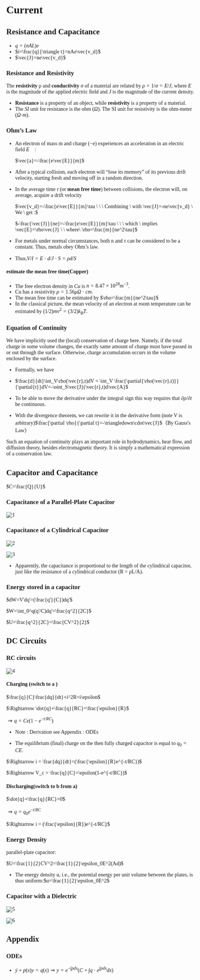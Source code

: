 <font face = 'Times New Roman'>

# Current

## Resistance and Capacitance

* $q=(nAL)e$
* $i=\frac{q}{\triangle t}=nAe\vec{v_d}$
* $\vec{J}=ne\vec{v_d}$

### Resistance and Resistivity

 The **resistivity** ρ and **conductivity** σ of a material are related by $ρ = 1/σ = E/J$, where $E$ is the magnitude of the applied electric field and $J$ is the magnitude of the current density.

* **Resistance** is a property of an object, while **resistivity** is a property of a material. 
* The $SI$ unit for resistance is the ohm ($Ω$). The SI unit for resistivity is the ohm-meter ($Ω$·$m$).

### Ohm’s Law

* An electron of mass m and charge (−e) experiences an acceleration in an electric field $\vec{E}$ :

  $\vec{a}=-\frac{e\vec{E}}{m}$

* After a typical collision, each electron will “lose its memory” of its previous drift velocity, starting fresh and moving off in a random direction.

* In the average time $τ$ (or **mean free time**) between collisions, the electron will, on average, acquire a drift velocity

  $\vec{v_d}=-\frac{e\vec{E}}{m}\tau \ \ \ Combining \ with \vec{J}=-ne\vec{v_d} \ We  \ get :$

  $-\frac{\vec{J}}{ne}=-\frac{e\vec{E}}{m}\tau \ \ \ which \ implies \vec{E}=\rho\vec{J} \ \ where\  \rho=\frac{m}{ne^2\tau}$ 

* For metals under normal circumstances, both n and τ can be considered to be a constant. Thus, metals obey Ohm’s law.

* Thus,$V/I=E\cdot d/J\cdot S = \rho d /S$

#### estimate the mean free time(Copper)

* The free electron density in $Cu$ is $n = 8.47 × 10^{28} m^{−3}$. 
* Cu has a resistivity $ρ = 1.56 μΩ·cm$.
* The mean free time can be estimated by $\rho=\frac{m}{ne^2\tau}$
* In the classical picture, the mean velocity of an electron at room temperature can be estimated by $(1/2)mv^2 = (3/2)k_BT.$

### Equation of Continuity

We have implicitly used the (local) conservation of charge here. Namely, if the total charge in some volume changes, the exactly same amount of charge must have passed in or out through the surface. Otherwise, charge accumulation occurs in the volume enclosed by the surface.

* Formally, we have
* $\frac{d}{dt}\int_V\rho(\vec{r},t)dV = \int_V \frac{\partial{\rho(\vec{r},t)}}{\partial{t}}dV=-\oint_S\vec{J}(\vec{r},t)d\vec{A}$

* To be able to move the derivative under the integral sign this way requires that $∂ρ/∂t$ be continuous.

* With the divergence theorem, we can rewrite it in the derivative form (note V is arbitrary)$\frac{\partial \rho}{\partial t}=-\triangledown\cdot\vec{J}$（By Gauss's Law）

Such an equation of continuity plays an important role in hydrodynamics, hear flow, and diffusion theory, besides electromagnetic theory. It is simply a mathematical expression of a conservation law. 

## Capacitor and Capacitance

$C=\frac{Q}{U}$

### Capacitance of a Parallel-Plate Capacitor

![1](1.png)

### Capacitance of a Cylindrical Capacitor

![2](2.png)

![3](3.png)

* Apparently, the capacitance is proportional to the length of the cylindrical capacitor, just like the resistance of a cylindrical conductor (R = ρL/A).

### Energy stored in a capacitor

$dW=V'dq'=(\frac{q'}{C})dq'$

$W=\int_0^q(q'/C)dq'=\frac{q^2}{2C}$

$U=\frac{q^2}{2C}=\frac{CV^2}{2}$

## DC Circuits

### RC circuits

![4](4.png)

#### Charging (switch to a )

$\frac{q}{C}\frac{dq}{dt}+i^2R=i\epsilon$

$\Rightarrow \dot{q}+\frac{q}{RC}=\frac{\epsilon}{R}$

$\Rightarrow q=C\epsilon(1-e^{-t/RC})$

* Note : Derivation see Appendix : ODEs

* The equilibrium (final) charge on the then fully charged capacitor is equal to $q_0 = CE$.

$\Rightarrow i = \frac{dq}{dt}=(\frac{\epsilon}{R}e^{-t/RC})$

$\Rightarrow V_c = \frac{q}{C}=\epsilon(1-e^{-t/RC})$

#### Discharging(switch to b from a)

$\dot{q}+\frac{q}{RC}=0$

$\Rightarrow q=q_0e^{-t/RC}$

$\Rightarrow i = (\frac{\epsilon}{R})e^{-t/RC}$

### Energy Density

parallel-plate capacitor:

$U=\frac{1}{2}CV^2=\frac{1}{2}\epsilon_0E^2(Ad)$

* The energy density u, i.e., the potential energy per unit volume between the plates, is thus uniform:$u=\frac{1}{2}\epsilon_0E^2$

### Capacitor with a Dielectric

![5](5.png)

![6](6.png)

## Appendix

### ODEs

* $\dot{y}+p(x)y=q(x) \Rightarrow y=e^{-\int pdx}(C+\int q\cdot e^{\int pdx}dx)$



</font>

